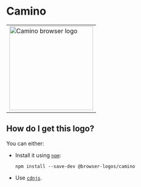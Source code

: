 # Camino

<table>
    <tr height=230>
        <td>
            <a href="https://github.com/alrra/browser-logos/tree/849580d2a1aff250545c9c2ac7e8dbfdfd461f22/src/archive/camino">
                <img width=220 src="https://raw.githubusercontent.com/alrra/browser-logos/849580d2a1aff250545c9c2ac7e8dbfdfd461f22/src/archive/camino/camino_512x512.png" alt="Camino browser logo">
            </a>
        </td>
    </tr>
</table>

## How do I get this logo?

You can either:

* Install it using [`npm`][npm]:

  `npm install --save-dev @browser-logos/camino`

* Use [`cdnjs`][cdnjs].

<!-- Link labels: -->

[cdnjs]: https://cdnjs.com/libraries/browser-logos
[npm]: https://www.npmjs.com/

